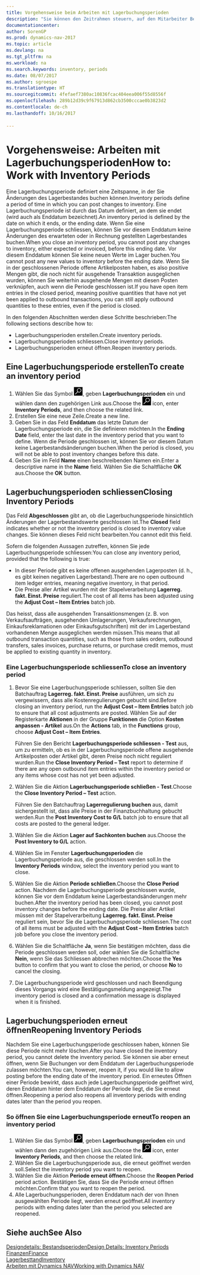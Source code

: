 ```yaml
---
title: Vorgehensweise beim Arbeiten mit Lagerbuchungsperioden
description: "Sie können den Zeitrahmen steuern, auf den Mitarbeiter Beitragsänderungen des Lagerbestandes buchen können, indem Sie Lagerbuchungsperioden definieren."
documentationcenter: 
author: SorenGP
ms.prod: dynamics-nav-2017
ms.topic: article
ms.devlang: na
ms.tgt_pltfrm: na
ms.workload: na
ms.search.keywords: inventory, periods
ms.date: 08/07/2017
ms.author: sgroespe
ms.translationtype: HT
ms.sourcegitcommit: 4fefaef7380ac10836fcac404eea006f55d8556f
ms.openlocfilehash: 289b12d39c9f67913d862cb3500cccae0b3823d2
ms.contentlocale: de-ch
ms.lasthandoff: 10/16/2017

---
```

# <a name="how-to-work-with-inventory-periods"></a><span data-ttu-id="9e67e-103">Vorgehensweise: Arbeiten mit Lagerbuchungsperioden</span><span class="sxs-lookup"><span data-stu-id="9e67e-103">How to: Work with Inventory Periods</span></span>
<span data-ttu-id="9e67e-104">Eine Lagerbuchungsperiode definiert eine Zeitspanne, in der Sie Änderungen des Lagerbestandes buchen können.</span><span class="sxs-lookup"><span data-stu-id="9e67e-104">Inventory periods define a period of time in which you can post changes to inventory.</span></span> <span data-ttu-id="9e67e-105">Eine Lagerbuchungsperiode ist durch das Datum definiert, an dem sie endet (wird auch als Enddatum bezeichnet).</span><span class="sxs-lookup"><span data-stu-id="9e67e-105">An inventory period is defined by the date on which it ends, or the ending date.</span></span> <span data-ttu-id="9e67e-106">Wenn Sie eine Lagerbuchungsperiode schliessen, können Sie vor diesem Enddatum keine Änderungen des erwarteten oder in Rechnung gestellten Lagerbestandes buchen.</span><span class="sxs-lookup"><span data-stu-id="9e67e-106">When you close an inventory period, you cannot post any changes to inventory, either expected or invoiced, before this ending date.</span></span> <span data-ttu-id="9e67e-107">Vor diesem Enddatum können Sie keine neuen Werte im Lager buchen.</span><span class="sxs-lookup"><span data-stu-id="9e67e-107">You cannot post any new values to inventory before the ending date.</span></span> <span data-ttu-id="9e67e-108">Wenn Sie in der geschlossenen Periode offene Artikelposten haben, es also positive Mengen gibt, die noch nicht für ausgehende Transaktion ausgeglichen wurden, können Sie weiterhin ausgehende Mengen mit diesen Posten verknüpfen, auch wenn die Periode geschlossen ist.</span><span class="sxs-lookup"><span data-stu-id="9e67e-108">If you have open item entries in the closed period, meaning positive quantities that have not yet been applied to outbound transactions, you can still apply outbound quantities to these entries, even if the period is closed.</span></span>  

<span data-ttu-id="9e67e-109">In den folgenden Abschnitten werden diese Schritte beschrieben:</span><span class="sxs-lookup"><span data-stu-id="9e67e-109">The following sections describe how to:</span></span>  

* <span data-ttu-id="9e67e-110">Lagerbuchungsperioden erstellen.</span><span class="sxs-lookup"><span data-stu-id="9e67e-110">Create inventory periods.</span></span>  
* <span data-ttu-id="9e67e-111">Lagerbuchungsperioden schliessen.</span><span class="sxs-lookup"><span data-stu-id="9e67e-111">Close inventory periods.</span></span>  
* <span data-ttu-id="9e67e-112">Lagerbuchungsperioden erneut öffnen.</span><span class="sxs-lookup"><span data-stu-id="9e67e-112">Reopen inventory periods.</span></span>  

## <a name="to-create-an-inventory-period"></a><span data-ttu-id="9e67e-113">Eine Lagerbuchungsperiode erstellen</span><span class="sxs-lookup"><span data-stu-id="9e67e-113">To create an inventory period</span></span>  
1. <span data-ttu-id="9e67e-114">Wählen Sie das Symbol ![Nach Seite oder Bericht suchen](media/ui-search/search_small.png "Symbol Nach Seite oder Bericht suchen"), geben **Lagerbuchungsperioden** ein und wählen dann den zugehörigen Link aus.</span><span class="sxs-lookup"><span data-stu-id="9e67e-114">Choose the ![Search for Page or Report](media/ui-search/search_small.png "Search for Page or Report icon") icon, enter **Inventory Periods**, and then choose the related link.</span></span>  
2. <span data-ttu-id="9e67e-115">Erstellen Sie eine neue Zeile.</span><span class="sxs-lookup"><span data-stu-id="9e67e-115">Create a new line.</span></span>  
3. <span data-ttu-id="9e67e-116">Geben Sie in das Feld **Enddatum** das letzte Datum der Lagerbuchungsperiode ein, die Sie definieren möchten.</span><span class="sxs-lookup"><span data-stu-id="9e67e-116">In the **Ending Date** field, enter the last date in the inventory period that you want to define.</span></span> <span data-ttu-id="9e67e-117">Wenn die Periode geschlossen ist, können Sie vor diesem Datum keine Lagerbestandsänderungen buchen.</span><span class="sxs-lookup"><span data-stu-id="9e67e-117">When the period is closed, you will not be able to post inventory changes before this date.</span></span>  
4. <span data-ttu-id="9e67e-118">Geben Sie im Feld **Name** einen beschreibenden Namen ein.</span><span class="sxs-lookup"><span data-stu-id="9e67e-118">Enter a descriptive name in the **Name** field.</span></span> <span data-ttu-id="9e67e-119">Wählen Sie die Schaltfläche **OK** aus.</span><span class="sxs-lookup"><span data-stu-id="9e67e-119">Choose the **OK** button.</span></span>  

## <a name="closing-inventory-periods"></a><span data-ttu-id="9e67e-120">Lagerbuchungsperioden schliessen</span><span class="sxs-lookup"><span data-stu-id="9e67e-120">Closing Inventory Periods</span></span>  
<span data-ttu-id="9e67e-121">Das Feld **Abgeschlossen** gibt an, ob die Lagerbuchungsperiode hinsichtlich Änderungen der Lagerbestandswerte geschlossen ist.</span><span class="sxs-lookup"><span data-stu-id="9e67e-121">The **Closed** field indicates whether or not the inventory period is closed to inventory value changes.</span></span> <span data-ttu-id="9e67e-122">Sie können dieses Feld nicht bearbeiten.</span><span class="sxs-lookup"><span data-stu-id="9e67e-122">You cannot edit this field.</span></span>  

<span data-ttu-id="9e67e-123">Sofern die folgenden Aussagen zutreffen, können Sie jede Lagerbuchungsperiode schliessen:</span><span class="sxs-lookup"><span data-stu-id="9e67e-123">You can close any inventory period, provided that the following is true:</span></span>  

* <span data-ttu-id="9e67e-124">In dieser Periode gibt es keine offenen ausgehenden Lagerposten (d. h., es gibt keinen negativen Lagerbestand).</span><span class="sxs-lookup"><span data-stu-id="9e67e-124">There are no open outbound item ledger entries, meaning negative inventory, in that period.</span></span>  
* <span data-ttu-id="9e67e-125">Die Preise aller Artikel wurden mit der Stapelverarbeitung **Lagerreg. fakt. Einst. Preise** reguliert.</span><span class="sxs-lookup"><span data-stu-id="9e67e-125">The cost of all items has been adjusted using the **Adjust Cost – Item Entries** batch job.</span></span>  

<span data-ttu-id="9e67e-126">Das heisst, dass alle ausgehenden Transaktionsmengen (z. B. von Verkaufsaufträgen, ausgehenden Umlagerungen, Verkaufsrechnungen, Einkaufsreklamationen oder Einkaufsgutschriften) mit der im Lagerbestand vorhandenen Menge ausgeglichen werden müssen.</span><span class="sxs-lookup"><span data-stu-id="9e67e-126">This means that all outbound transaction quantities, such as those from sales orders, outbound transfers, sales invoices, purchase returns, or purchase credit memos, must be applied to existing quantity in inventory.</span></span>  

### <a name="to-close-an-inventory-period"></a><span data-ttu-id="9e67e-127">Eine Lagerbuchungsperiode schliessen</span><span class="sxs-lookup"><span data-stu-id="9e67e-127">To close an inventory period</span></span>  
1. <span data-ttu-id="9e67e-128">Bevor Sie eine Lagerbuchungsperiode schliessen, sollten Sie den Batchauftrag **Lagerreg. fakt. Einst. Preise** ausführen, um sich zu vergewissern, dass alle Kostenregulierungen gebucht sind.</span><span class="sxs-lookup"><span data-stu-id="9e67e-128">Before closing an inventory period, run the **Adjust Cost – Item Entries** batch job to ensure that all cost adjustments are posted.</span></span> <span data-ttu-id="9e67e-129">Wählen Sie auf der Registerkarte **Aktionen** in der Gruppe **Funktionen** die Option **Kosten anpassen - Artikel** aus.</span><span class="sxs-lookup"><span data-stu-id="9e67e-129">On the **Actions** tab, in the **Functions** group, choose **Adjust Cost – Item Entries**.</span></span>  

     <span data-ttu-id="9e67e-130">Führen Sie den Bericht **Lagerbuchungsperiode schliessen - Test** aus, um zu ermitteln, ob es in der Lagerbuchungsperiode offene ausgehende Artikelposten oder Artikel gibt, deren Preise noch nicht reguliert wurden.</span><span class="sxs-lookup"><span data-stu-id="9e67e-130">Run the **Close Inventory Period – Test** report to determine if there are any open outbound item entries within the inventory period or any items whose cost has not yet been adjusted.</span></span>  
2. <span data-ttu-id="9e67e-131">Wählen Sie die Aktion **Lagerbuchungsperiode schließen - Test**.</span><span class="sxs-lookup"><span data-stu-id="9e67e-131">Choose the **Close Inventory Period – Test** action.</span></span>  

     <span data-ttu-id="9e67e-132">Führen Sie den Batchauftrag **Lagerregulierung buchen** aus, damit sichergestellt ist, dass alle Preise in der Finanzbuchhaltung gebucht werden.</span><span class="sxs-lookup"><span data-stu-id="9e67e-132">Run the **Post Inventory Cost to G/L** batch job to ensure that all costs are posted to the general ledger.</span></span>  
3. <span data-ttu-id="9e67e-133">Wählen Sie die Aktion **Lager auf Sachkonten buchen** aus.</span><span class="sxs-lookup"><span data-stu-id="9e67e-133">Choose the **Post Inventory to G/L** action.</span></span>  
4. <span data-ttu-id="9e67e-134">Wählen Sie im Fenster  **Lagerbuchungsperioden** die Lagerbuchungsperiode aus, die geschlossen werden soll.</span><span class="sxs-lookup"><span data-stu-id="9e67e-134">In the **Inventory Periods** window, select the inventory period you want to close.</span></span>  
5. <span data-ttu-id="9e67e-135">Wählen Sie die Aktion **Periode schließen**.</span><span class="sxs-lookup"><span data-stu-id="9e67e-135">Choose the **Close Period** action.</span></span> <span data-ttu-id="9e67e-136">Nachdem die Lagerbuchungsperiode geschlossen wurde, können Sie vor dem Enddatum keine Lagerbestandsänderungen mehr buchen.</span><span class="sxs-lookup"><span data-stu-id="9e67e-136">After the inventory period has been closed, you cannot post inventory changes before the ending date.</span></span> <span data-ttu-id="9e67e-137">Die Preise aller Artikel müssen mit der Stapelverarbeitung **Lagerreg. fakt. Einst. Preise** reguliert sein, bevor Sie die Lagerbuchungsperiode schliessen.</span><span class="sxs-lookup"><span data-stu-id="9e67e-137">The cost of all items must be adjusted with the **Adjust Cost – Item Entries** batch job before you close the inventory period.</span></span>  
6. <span data-ttu-id="9e67e-138">Wählen Sie die Schaltfläche **Ja**, wenn Sie bestätigen möchten, dass die Periode geschlossen werden soll, oder wählen Sie die Schaltfläche **Nein**, wenn Sie das Schliessen abbrechen möchten.</span><span class="sxs-lookup"><span data-stu-id="9e67e-138">Choose the **Yes** button to confirm that you want to close the period, or choose **No** to cancel the closing.</span></span>  
7. <span data-ttu-id="9e67e-139">Die Lagerbuchungsperiode wird geschlossen und nach Beendigung dieses Vorgangs wird eine Bestätigungsmeldung angezeigt.</span><span class="sxs-lookup"><span data-stu-id="9e67e-139">The inventory period is closed and a confirmation message is displayed when it is finished.</span></span>  

## <a name="reopening-inventory-periods"></a><span data-ttu-id="9e67e-140">Lagerbuchungsperioden erneut öffnen</span><span class="sxs-lookup"><span data-stu-id="9e67e-140">Reopening Inventory Periods</span></span>  
<span data-ttu-id="9e67e-141">Nachdem Sie eine Lagerbuchungsperiode geschlossen haben, können Sie diese Periode nicht mehr löschen.</span><span class="sxs-lookup"><span data-stu-id="9e67e-141">After you have closed the inventory period, you cannot delete the inventory period.</span></span> <span data-ttu-id="9e67e-142">Sie können sie aber erneut öffnen, wenn Sie Buchungen vor dem Enddatum der Lagerbuchungsperiode zulassen möchten.</span><span class="sxs-lookup"><span data-stu-id="9e67e-142">You can, however, reopen it, if you would like to allow posting before the ending date of the inventory period.</span></span> <span data-ttu-id="9e67e-143">Ein erneutes Öffnen einer Periode bewirkt, dass auch jede Lagerbuchungsperiode geöffnet wird, deren Enddatum hinter dem Enddatum der Periode liegt, die Sie erneut öffnen.</span><span class="sxs-lookup"><span data-stu-id="9e67e-143">Reopening a period also reopens all inventory periods with ending dates later than the period you reopen.</span></span>  

### <a name="to-reopen-an-inventory-period"></a><span data-ttu-id="9e67e-144">So öffnen Sie eine Lagerbuchungsperiode erneut</span><span class="sxs-lookup"><span data-stu-id="9e67e-144">To reopen an inventory period</span></span>  
1. <span data-ttu-id="9e67e-145">Wählen Sie das Symbol ![Nach Seite oder Bericht suchen](media/ui-search/search_small.png "Symbol Nach Seite oder Bericht suchen"), geben **Lagerbuchungsperioden** ein und wählen dann den zugehörigen Link aus.</span><span class="sxs-lookup"><span data-stu-id="9e67e-145">Choose the ![Search for Page or Report](media/ui-search/search_small.png "Search for Page or Report icon") icon, enter **Inventory Periods**, and then choose the related link.</span></span>  
2. <span data-ttu-id="9e67e-146">Wählen Sie die Lagerbuchungsperiode aus, die erneut geöffnet werden soll.</span><span class="sxs-lookup"><span data-stu-id="9e67e-146">Select the inventory period you want to reopen.</span></span>  
3. <span data-ttu-id="9e67e-147">Wählen Sie die Aktion **Periode erneut öffnen**.</span><span class="sxs-lookup"><span data-stu-id="9e67e-147">Choose the **Reopen Period** period action.</span></span> <span data-ttu-id="9e67e-148">Bestätigen Sie, dass Sie die Periode erneut öffnen möchten.</span><span class="sxs-lookup"><span data-stu-id="9e67e-148">Confirm that you want to reopen the period.</span></span>  
4. <span data-ttu-id="9e67e-149">Alle Lagerbuchungsperioden, deren Enddatum nach der von Ihnen ausgewählten Periode liegt, werden erneut geöffnet.</span><span class="sxs-lookup"><span data-stu-id="9e67e-149">All inventory periods with ending dates later than the period you selected are reopened.</span></span>  

## <a name="see-also"></a><span data-ttu-id="9e67e-150">Siehe auch</span><span class="sxs-lookup"><span data-stu-id="9e67e-150">See Also</span></span>  
[<span data-ttu-id="9e67e-151">Designdetails: Bestandsperioden</span><span class="sxs-lookup"><span data-stu-id="9e67e-151">Design Details: Inventory Periods</span></span>](design-details-inventory-periods.md)  
[<span data-ttu-id="9e67e-152">Finanzen</span><span class="sxs-lookup"><span data-stu-id="9e67e-152">Finance</span></span>](finance.md)  
[<span data-ttu-id="9e67e-153">Lagerbesttand</span><span class="sxs-lookup"><span data-stu-id="9e67e-153">Inventory</span></span>](inventory-manage-inventory.md)  
[<span data-ttu-id="9e67e-154">Arbeiten mit Dynamics NAV</span><span class="sxs-lookup"><span data-stu-id="9e67e-154">Working with Dynamics NAV</span></span>](ui-work-product.md)

